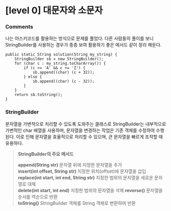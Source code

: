 # [level 0] 대문자와 소문자

### Comments

나는 아스키코드를 활용하는 방식으로 문제를 풀었다. 
다른 사람들의 풀이를 보니 StringBuilder를 사용하는 경우가 종종 보여 활용하기 좋은 메서드 같이 정리 해둔다.

```
public static String solution(String my_string) {
    StringBuilder sb = new StringBuilder();
    for (char c : my_string.toCharArray()) {
        if (c >= 'A' && c <= 'Z') {
            sb.append((char) (c + 32));
        } else {
            sb.append((char) (c - 32));
        }
    }
    return sb.toString();
}
```
### StringBuilder
문자열을 가변적으로 처리할 수 있도록 도와주는 클래스로 StringBuilder는 내부적으로 가변적인 char 배열을 사용하며, 문자열을 변경하는 작업은 기존 객체를 수정하여 수행된다. 이로 인해 문자열을 효율적으로 처리할 수 있으며, 큰 문자열을 빠르게 조작할 때 유용하다.


>**StringBuilder의 주요 메서드**
>
>**append(String str)** 문자열 뒤에 지정한 문자열을 추가 <br>
>**insert(int offset, String str)** 지정한 위치(offset)에 문자열을 삽입<br>
>**replace(int start, int end, String str)** 지정한 범위의 문자열을 새로운 문자열로 대체 <br>
>**delete(int start, int end)** 지정한 범위의 문자열을 삭제
>**reverse()** 문자열을 순서를 역순으로 반환<br>
>**toString()** StringBuilder 객체를 String 객체로 변환하여 반환
